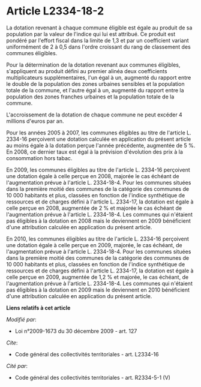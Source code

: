 # Article L2334-18-2

La dotation revenant à chaque commune éligible est égale au produit de sa population par la valeur de l'indice qui lui est
attribué. Ce produit est pondéré par l'effort fiscal dans la limite de 1,3 et par un coefficient variant uniformément de 2 à
0,5 dans l'ordre croissant du rang de classement des communes éligibles. 

Pour la détermination de la dotation revenant aux communes éligibles, s'appliquent au produit défini au premier alinéa deux
coefficients multiplicateurs supplémentaires, l'un égal à un, augmenté du rapport entre le double de la population des zones
urbaines sensibles et la population totale de la commune, et l'autre égal à un, augmenté du rapport entre la population des
zones franches urbaines et la population totale de la commune.

L'accroissement de la dotation de chaque commune ne peut excéder 4 millions d'euros par an. 

Pour les années 2005 à 2007, les communes éligibles au titre de l'article L. 2334-16 perçoivent une dotation calculée en
application du présent article au moins égale à la dotation perçue l'année précédente, augmentée de 5 %. En 2008, ce dernier
taux est égal à la prévision d'évolution des prix à la consommation hors tabac.

En 2009, les communes éligibles au titre de l'article L. 2334-16 perçoivent une dotation égale à celle perçue en 2008,
majorée le cas échéant de l'augmentation prévue à l'article L. 2334-18-4. Pour les communes situées dans la première moitié
des communes de la catégorie des communes de 10 000 habitants et plus, classées en fonction de l'indice synthétique de
ressources et de charges défini à l'article L. 2334-17, la dotation est égale à celle perçue en 2008, augmentée de 2 % et
majorée le cas échéant de l'augmentation prévue à l'article L. 2334-18-4. Les communes qui n'étaient pas éligibles à la
dotation en 2008 mais le deviennent en 2009 bénéficient d'une attribution calculée en application du présent article. 

En 2010, les communes éligibles au titre de l'article L. 2334-16 perçoivent une dotation égale à celle perçue en 2009,
majorée, le cas échéant, de l'augmentation prévue à l'article L. 2334-18-4. Pour les communes situées dans la première moitié
des communes de la catégorie des communes de 10 000 habitants et plus, classées en fonction de l'indice synthétique de
ressources et de charges défini à l'article L. 2334-17, la dotation est égale à celle perçue en 2009, augmentée de 1,2 % et
majorée, le cas échéant, de l'augmentation prévue à l'article L. 2334-18-4. Les communes qui n'étaient pas éligibles à la
dotation en 2009 mais le deviennent en 2010 bénéficient d'une attribution calculée en application du présent article.

**Liens relatifs à cet article**

_Modifié par_:

  - Loi n°2009-1673 du 30 décembre 2009 - art. 127

_Cite_:

  - Code général des collectivités territoriales - art. L2334-16

_Cité par_:

  - Code général des collectivités territoriales - art. R2334-5-1 (V)
